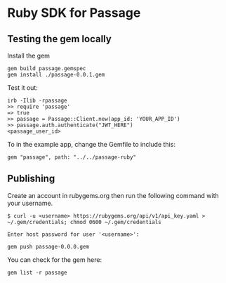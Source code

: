 # Ruby SDK for Passage


## Testing the gem locally

Install the gem
```
gem build passage.gemspec
gem install ./passage-0.0.1.gem
```

Test it out:
```
irb -Ilib -rpassage
>> require 'passage'
=> true
>> passage = Passage::Client.new(app_id: 'YOUR_APP_ID')
>> passage.auth.authenticate("JWT_HERE")
<passage_user_id>
```

To in the example app, change the Gemfile to include this:
```
gem "passage", path: "../../passage-ruby"
```

## Publishing
Create an account in rubygems.org then run the following command with your username.

```
$ curl -u <username> https://rubygems.org/api/v1/api_key.yaml >
~/.gem/credentials; chmod 0600 ~/.gem/credentials

Enter host password for user '<username>':
```

```
gem push passage-0.0.0.gem
```

You can check for the gem here:
```
gem list -r passage
```